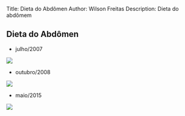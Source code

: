 Title: Dieta do Abdômen
Author: Wilson Freitas
Description: Dieta do abdômem


## Dieta do Abdômen

- julho/2007

![]({filename}/images/wilson_gordo_640-480.jpg)

- outubro/2008

![]({filename}/images/wilson_magro_640-480.jpg)

- maio/2015

![]({filename}/images/wilson-runner_640-480.jpg)
